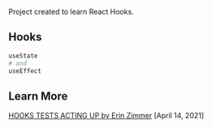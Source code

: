 Project created to learn React Hooks.

## Hooks

```bash
useState
# and
useEffect
```

## Learn More

[HOOKS TESTS ACTING UP by Erin Zimmer](https://cogent.co/blog/hooks-tests-acting-up) [April 14, 2021]
